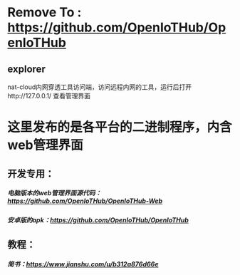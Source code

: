 # Remove To : https://github.com/OpenIoTHub/OpenIoTHub
## explorer
nat-cloud内网穿透工具访问端，访问远程内网的工具，运行后打开http://127.0.0.1/ 查看管理界面

这里发布的是各平台的二进制程序，内含web管理界面
========================================================================================
## 开发专用：
##### 电脑版本的web管理界面源代码：https://github.com/OpenIoTHub/OpenIoTHub-Web
##### 安卓版的apk：https://github.com/OpenIoTHub/OpenIoTHub
## 教程：
##### 简书：https://www.jianshu.com/u/b312a876d66e
